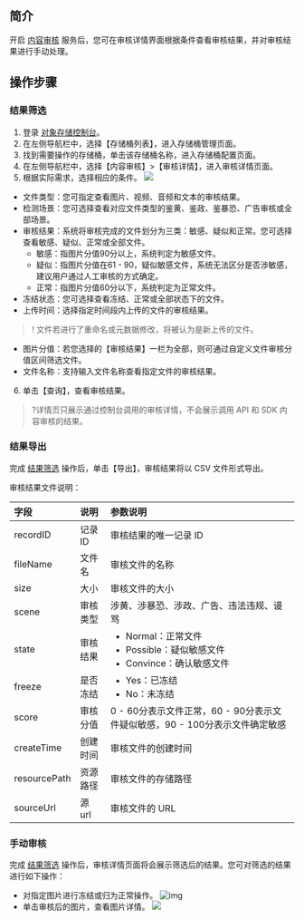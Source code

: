 ## 简介

开启 [内容审核](https://cloud.tencent.com/document/product/436/45435) 服务后，您可在审核详情界面根据条件查看审核结果，并对审核结果进行手动处理。

## 操作步骤

<span id="ResultScreening"></span>
### 结果筛选

1. 登录 [对象存储控制台](https://console.cloud.tencent.com/cos5)。
2. 在左侧导航栏中，选择【存储桶列表】，进入存储桶管理页面。
3. 找到需要操作的存储桶，单击该存储桶名称，进入存储桶配置页面。
4. 在左侧导航栏中，选择【内容审核】>【审核详情】，进入审核详情页面。
5. 根据实际需求，选择相应的条件。
![](https://main.qcloudimg.com/raw/ce37a60cc86a01b63c18e1f50274b501.png)
 - 文件类型：您可指定查看图片、视频、音频和文本的审核结果。
 - 检测场景：您可选择查看对应文件类型的鉴黄、鉴政、鉴暴恐、广告审核或全部场景。
 - 审核结果：系统将审核完成的文件划分为三类：敏感、疑似和正常。您可选择查看敏感、疑似、正常或全部文件。
    - 敏感：指图片分值90分以上，系统判定为敏感文件。
    - 疑似：指图片分值在61 - 90，疑似敏感文件，系统无法区分是否涉敏感，建议用户通过人工审核的方式确定。
    - 正常：指图片分值60分以下，系统判定为正常文件。
 - 冻结状态：您可选择查看冻结、正常或全部状态下的文件。
 - 上传时间：选择指定时间段内上传的文件的审核结果。
 >! 文件若进行了重命名或元数据修改，将被认为是新上传的文件。
 >
 - 图片分值：若您选择的【审核结果】一栏为全部，则可通过自定义文件审核分值区间筛选文件。
 - 文件名称：支持输入文件名称查看指定文件的审核结果。
6. 单击【查询】，查看审核结果。
>?详情页只展示通过控制台调用的审核详情，不会展示调用 API 和 SDK 内容审核的结果。

### 结果导出

完成 [结果筛选](#ResultScreening) 操作后，单击【导出】，审核结果将以 CSV 文件形式导出。

审核结果文件说明：

| 字段         | 说明     | 参数说明                                                     |
| :----------- | :------- | :----------------------------------------------------------- |
| recordID     | 记录 ID   | 审核结果的唯一记录 ID                                         |
| fileName     | 文件名   | 审核文件的名称                                               |
| size         | 大小     | 审核文件的大小                                               |
| scene        | 审核类型 | 涉黄、涉暴恐、涉政、广告、违法违规、谩骂                     |
| state        | 审核结果 | <ul  style="margin: 0;"><li>Normal：正常文件</li><li>Possible：疑似敏感文件</li><li>Convince：确认敏感文件</li></ul> |
| freeze       | 是否冻结 | <ul  style="margin: 0;"><li>Yes：已冻结</li><li>No：未冻结</li></ul>                                     |
| score    | 审核分值  |  0 - 60分表示文件正常，60 - 90分表示文件疑似敏感，90 - 100分表示文件确定敏感    |
| createTime   | 创建时间 | 审核文件的创建时间                                            |
| resourcePath | 资源路径 | 审核文件的存储路径                                           |
| sourceUrl    | 源 url    | 审核文件的 URL                                                |


### 手动审核

完成 [结果筛选](#ResultScreening) 操作后，审核详情页面将会展示筛选后的结果。您可对筛选的结果进行如下操作：
 - 对指定图片进行冻结或归为正常操作。
 ![img](https://main.qcloudimg.com/raw/1fce59d48236c4d2d20b161258826c12.png)
 - 单击审核后的图片，查看图片详情。
 ![](https://main.qcloudimg.com/raw/5bed705ac956cfa4439b65ba8f87d3e4.png)


